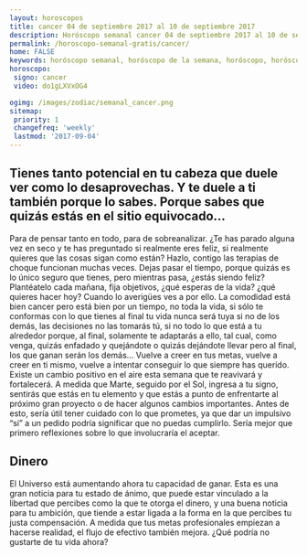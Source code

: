 ```yaml
---
layout: horoscopos
title: cancer 04 de septiembre 2017 al 10 de septiembre 2017 
description: Horóscopo semanal cancer 04 de septiembre 2017 al 10 de septiembre 2017. Tienes tanto potencial en tu cabeza que duele ver como lo desaprovechas. Y te duele a ti también porque lo sabes. Porque sabes que quizás estás en el sitio equivocado…
permalink: /horoscopo-semanal-gratis/cancer/
home: FALSE
keywords: horóscopo semanal, horóscopo de la semana, horóscopo, horóscopo gratis,horóscopos, horóscopo esperanza gracia, horoscopos cancer la semana, horóscopos gratis, Tarot, Astrologia, Zodíaco, cancer, horoscopo gratis, semanal
horoscopo:
 signo: cancer
 video: do1gLXVxOG4

ogimg: /images/zodiac/semanal_cancer.png
sitemap:
 priority: 1
 changefreq: 'weekly'
 lastmod: '2017-09-04'
---
```




## Tienes tanto potencial en tu cabeza que duele ver como lo desaprovechas. Y te duele a ti también porque lo sabes. Porque sabes que quizás estás en el sitio equivocado…

Para de pensar tanto en todo, para de sobreanalizar. ¿Te has parado alguna vez en seco y te has preguntado si realmente eres feliz, si realmente quieres que las cosas sigan como están? Hazlo, contigo las terapias de choque funcionan muchas veces. Dejas pasar el tiempo, porque quizás es lo único seguro que tienes, pero mientras pasa, ¿estás siendo feliz? Plantéatelo cada mañana, fija objetivos, ¿qué esperas de la vida? ¿qué quieres hacer hoy? Cuando lo averigües ves a por ello. La comodidad está bien cancer pero está bien por un tiempo, no toda la vida, si sólo te conformas con lo que tienes al final tu vida nunca será tuya si no de los demás, las decisiones no las tomarás tú, si no todo lo que está a tu alrededor porque, al final, solamente te adaptarás a ello, tal cual, como venga, quizás enfadado y quejándote o quizás dejándote llevar pero al final, los que ganan serán los demás… Vuelve a creer en tus metas, vuelve a creer en ti mismo, vuelve a intentar conseguir lo que siempre has querido.
Existe un cambio positivo en el aire esta semana que te reavivará y fortalecerá. A medida que Marte, seguido por el Sol, ingresa a tu signo, sentirás que estás en tu elemento y que estás a punto de enfrentarte al próximo gran proyecto o de hacer algunos cambios importantes. Antes de esto, sería útil tener cuidado con lo que prometes, ya que dar un impulsivo “sí” a un pedido podría significar que no puedas cumplirlo. Sería mejor que primero reflexiones sobre lo que involucraría el aceptar.

## Dinero

El Universo está aumentando ahora tu capacidad de ganar. Esta es una gran noticia para tu estado de ánimo, que puede estar vinculado a la libertad que percibes como la que te otorga el dinero, y una buena noticia para tu ambición, que tiende a estar ligada a la forma en la que percibes tu justa compensación. A medida que tus metas profesionales empiezan a hacerse realidad, el flujo de efectivo también mejora. ¿Qué podría no gustarte de tu vida ahora?